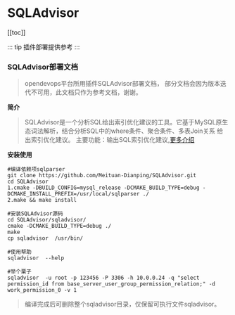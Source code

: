 # SQLAdvisor

[[toc]]

::: tip
插件部署提供参考
:::

###  SQLAdvisor部署文档

> opendevops平台所用插件SQLAdvisor部署文档， 部分文档会因为版本迭代不可用，此文档只作为参考文档，谢谢。


**简介**

>SQLAdvisor是一个分析SQL给出索引优化建议的工具。它基于MySQL原生态词法解析，结合分析SQL中的where条件、聚合条件、多表Join关系 给出索引优化建议。  主要功能：输出SQL索引优化建议,[更多介绍](https://github.com/Meituan-Dianping/SQLAdvisor/blob/master/doc/THEORY_PRACTICES.md)


**安装使用**

```
#编译依赖项sqlparser
git clone https://github.com/Meituan-Dianping/SQLAdvisor.git
cd SQLAdvisor
1.cmake -DBUILD_CONFIG=mysql_release -DCMAKE_BUILD_TYPE=debug -DCMAKE_INSTALL_PREFIX=/usr/local/sqlparser ./
2.make && make install

#安装SQLAdvisor源码
cd SQLAdvisor/sqladvisor/
cmake -DCMAKE_BUILD_TYPE=debug ./
make
cp sqladvisor  /usr/bin/

#使用帮助
sqladvisor  --help

#举个栗子
sqladvisor  -u root -p 123456 -P 3306 -h 10.0.0.24 -q "select permission_id from base_server_user_group_permission_relation;" -d work_permission_0 -v 1
```

> 编译完成后可删除整个sqladvisor目录，仅保留可执行文件sqladvisor。
